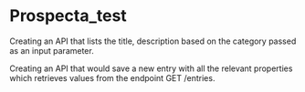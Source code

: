 # Prospecta_test

  Creating an API that lists the title, description based on the category passed as an input parameter.

 Creating an API that would save a new entry with all the relevant properties which retrieves values from the endpoint GET /entries.


